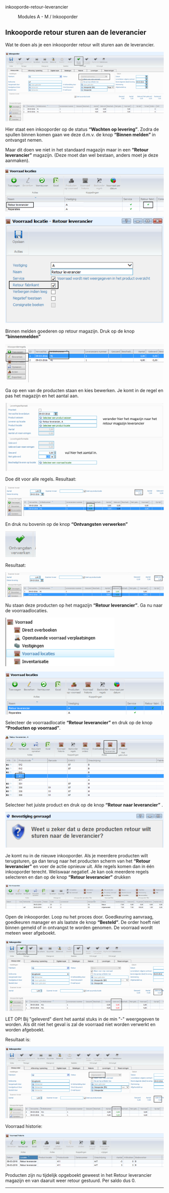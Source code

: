 <properties>
	<page>
		<title>inkooporde-retour-leverancier</title>
		<description>inkooporde-retour-leverancier</description>
	</page>
	<menu>
		<position>Modules A - M / Inkooporder</position> 
		<title>Inkooporde retour leverancier</title>
	</menu>
</properties>

## Inkooporde retour sturen aan de leverancier ##

Wat te doen als je een inkooporder retour wilt sturen aan de leverancier.

![](images/1.png)
 
Hier staat een inkooporder op de status **“Wachten op levering”**. Zodra de spullen binnen komen gaan we deze d.m.v. de knop **“Binnen melden”** in ontvangst nemen.

Maar dit doen we niet in het standaard magazijn maar in een **“Retour leverancier”** magazijn. (Deze moet dan wel bestaan, anders moet je deze aanmaken).
 
![](images/2.png)
 
![](images/3.png)

Binnen melden goederen op retour magazijn.
Druk op de knop **“binnenmelden”**

![](images/4.png) 

Ga op een van de producten staan en kies bewerken.
Je komt in de regel en pas het magazijn en het aantal aan.

![](images/5.png)

Doe dit voor alle regels.
Resultaat:

![](images/6.png)

En druk nu bovenin op de knop **“Ontvangsten verwerken”**

![](images/7.png) 

Resultaat:
 
![](images/8.png)

Nu staan deze producten op het magazijn **“Retour leverancier”**.
Ga nu naar de voorraadlocaties.

![](images/9.png)

![](images/10.png)

Selecteer de voorraadlocatie **“Retour leverancier”** en druk op de knop **“Producten op voorraad”**.

![](images/11.png)

Selecteer het juiste product en druk op de knop **“Retour naar leverancier”** .

![](images/12.png) 

Je komt nu in de nieuwe inkooporder. Als je meerdere producten wilt terugsturen, ga dan terug naar het producten scherm van het **“Retour leverancier”** en voer de actie opnieuw uit. Alle regels komen dan in één inkooporder terecht. Weliswaar negatief. Je kan ook meerdere regels selecteren en dan op de knop **“Retour leverancier”** drukken

![](images/13.png)

Open de inkooporder.
Loop nu het proces door. Goedkeuring aanvraag, goedkeuren manager en als laatste de knop **“Besteld”**. De order hoeft niet binnen gemeld of in ontvangst te worden genomen.
De voorraad wordt meteen weer afgeboekt.

![](images/14.png)

<div class="warning">
LET OP! Bij "geleverd" dient het aantal stuks in de min "-" weergegeven te worden. Als dit niet het geval is zal de voorraad niet worden verwerkt en worden afgeboekt. 
</div>
 
Resultaat is:

![](images/15.png)

Voorraad historie:
 
![](images/16.png)

Producten zijn nu tijdelijk opgeboekt geweest in het Retour leverancier magazijn en van daaruit weer retour gestuurd. Per saldo dus 0.


----------


